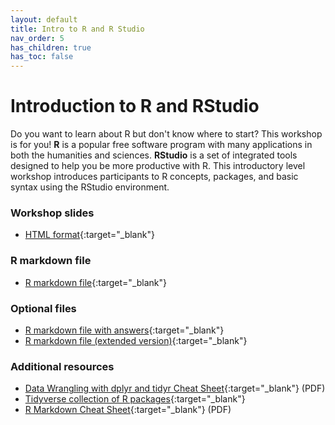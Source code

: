 ```yaml
---
layout: default
title: Intro to R and R Studio
nav_order: 5
has_children: true
has_toc: false
---
```


# Introduction to R and RStudio

Do you want to learn about R but don't know where to start? This workshop is for you! **R** is a popular free software program with many applications in both the humanities and sciences. **RStudio** is a set of integrated tools designed to help you be more productive with R. This introductory level workshop introduces participants to R concepts, packages, and basic syntax using the RStudio environment.

### Workshop slides
- [HTML format](../slides/intro-r-studio.html){:target="_blank"} 

### R markdown file
- [R markdown file](Intro-R-workshop.Rmd){:target="_blank"}

### Optional files
- [R markdown file with answers](Intro-R-workshop-answers.Rmd){:target="_blank"}
- [R markdown file (extended version)](Intro-R-workshop-extended.Rmd){:target="_blank"}

### Additional resources
- [Data Wrangling with dplyr and tidyr Cheat Sheet](https://www.rstudio.com/wp-content/uploads/2015/02/data-wrangling-cheatsheet.pdf){:target="_blank"} (PDF)
- [Tidyverse collection of R packages](https://www.tidyverse.org/){:target="_blank"}
- [R Markdown Cheat Sheet](https://www.rstudio.com/wp-content/uploads/2015/02/rmarkdown-cheatsheet.pdf){:target="_blank"} (PDF)
